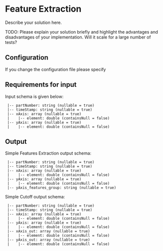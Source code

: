 # Feature Extraction  

Describe your solution here.

TODO: Please explain your solution briefly and highlight the advantages and disadvantages of your implementation. Will it scale for a large number of tests?

## <a name="configuration">Configuration</a>
If you change the configuration file please specify 

 
## <a name="input">Requirements for input</a>

Input schema is given below:
 
```
 |-- partNumber: string (nullable = true)
 |-- timeStamp: string (nullable = true)
 |-- xAxis: array (nullable = true)
 |    |-- element: double (containsNull = false)
 |-- yAxis: array (nullable = true)
 |    |-- element: double (containsNull = false)

```


## <a name="output">Output</a>

Simple Features Extraction output schema:

```
 |-- partNumber: string (nullable = true)
 |-- timeStamp: string (nullable = true)
 |-- xAxis: array (nullable = true)
 |    |-- element: double (containsNull = false)
 |-- yAxis: array (nullable = true)
 |    |-- element: double (containsNull = false)
 |-- yAxis_features_group: string (nullable = true)
```

Simple Cutoff output schema: 

```
 |-- partNumber: string (nullable = true)
 |-- timeStamp: string (nullable = true)
 |-- xAxis: array (nullable = true)
 |    |-- element: double (containsNull = false)
 |-- yAxis: array (nullable = true)
 |    |-- element: double (containsNull = false)
 |-- xAxis_out: array (nullable = true)
 |    |-- element: double (containsNull = false)
 |-- yAxis_out: array (nullable = true)
 |    |-- element: double (containsNull = false)
```
